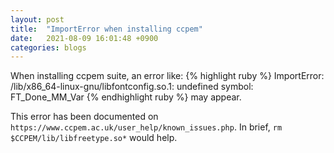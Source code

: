 ```yaml
---
layout: post
title:  "ImportError when installing ccpem"
date:   2021-08-09 16:01:48 +0900
categories: blogs
---
```


When installing ccpem suite, an error like:
{% highlight ruby %}
ImportError: /lib/x86_64-linux-gnu/libfontconfig.so.1: undefined symbol: FT_Done_MM_Var
{% endhighlight ruby %}
may appear.
 
This error has been documented on `https://www.ccpem.ac.uk/user_help/known_issues.php`.
In brief, `rm $CCPEM/lib/libfreetype.so*`  would help.